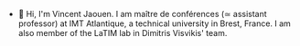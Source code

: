 - 👋 Hi, I'm Vincent Jaouen. I am maître de conférences ($\simeq$ assistant professor) at IMT Atlantique, a technical university in Brest, France. I am also member of the LaTIM lab in Dimitris Visvikis' team.

<!---
vhxjaouen/vhxjaouen is a ✨ special ✨ repository because its `README.md` (this file) appears on your GitHub profile.
You can click the Preview link to take a look at your changes.
--->
